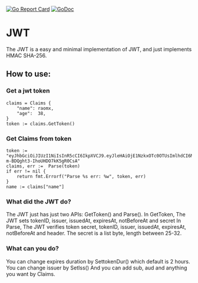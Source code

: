 [![Go Report Card](https://goreportcard.com/badge/github.com/raomx/jwt)](https://goreportcard.com/report/github.com/raomx/jwt) [![GoDoc](https://godoc.org/github.com/robbert229/jwt?status.svg)](https://godoc.org/github.com/raomx/jwt)


# JWT
The JWT is a easy and minimal implementation of JWT, and just implements HMAC SHA-256.

## How to use:

### Get a jwt token
    claims = Claims {
        "name": raomx,
        "age":  38,
    }
    token := claims.GetToken()


### Get Claims from token
    token := "eyJhbGciOiJIUzI1NiIsInR5cCI6IkpXVCJ9.eyJleHAiOjE1NzkxOTc0OTUsImlhdCI6MTU3OTE5MDI5NSwiaXNzIjoiYXV0aC5leGFtcGxlLmNvbSIsImp0aSI6IjAxZTZjNTczLTQ4YzQtNDYyMi04M2U3LThiNjRhZDNkZjg0NyIsIm5iZiI6MTU3OTE5MDI5NSwibmFtZSI6InJhb214IiwiYWdlIjozOH0.3jGXEPaXLuUsH8R-m-BDQght3-IhoUHDO7kK5gR0CsA"
    claims, err :=  Parse(token)
    if err != nil {
        return fmt.Errorf("Parse %s err: %w", token, err)
    }
    name := claims["name"]

### What did the JWT do?
 The JWT just has just two APIs: GetToken() and Parse().
 In GetToken, The JWT sets tokenID, issuer, issuedAt, expiresAt, notBeforeAt and secret
 In Parse, The JWT verifies token secret, tokenID, issuer, issuedAt, expiresAt, notBeforeAt and header.
 The secret is a list byte, length between 25-32.

### What can you do?
 You can change expires duration by SettokenDur() which default is 2 hours.
 You can change issuer by SetIss()
 And you can add sub, aud and anything you want by Claims.
